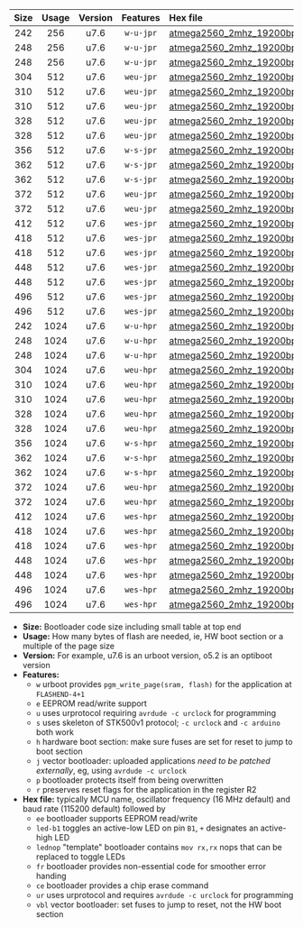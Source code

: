 |Size|Usage|Version|Features|Hex file|
|:-:|:-:|:-:|:-:|:--|
|242|256|u7.6|`w-u-jpr`|[atmega2560_2mhz_19200bps_ur_vbl.hex](https://raw.githubusercontent.com/stefanrueger/urboot/main/bootloaders/atmega2560/fcpu_2mhz/19200_bps/atmega2560_2mhz_19200bps_ur_vbl.hex)|
|248|256|u7.6|`w-u-jpr`|[atmega2560_2mhz_19200bps_led+b7_ur_vbl.hex](https://raw.githubusercontent.com/stefanrueger/urboot/main/bootloaders/atmega2560/fcpu_2mhz/19200_bps/atmega2560_2mhz_19200bps_led+b7_ur_vbl.hex)|
|248|256|u7.6|`w-u-jpr`|[atmega2560_2mhz_19200bps_lednop_ur_vbl.hex](https://raw.githubusercontent.com/stefanrueger/urboot/main/bootloaders/atmega2560/fcpu_2mhz/19200_bps/atmega2560_2mhz_19200bps_lednop_ur_vbl.hex)|
|304|512|u7.6|`weu-jpr`|[atmega2560_2mhz_19200bps_ee_ur_vbl.hex](https://raw.githubusercontent.com/stefanrueger/urboot/main/bootloaders/atmega2560/fcpu_2mhz/19200_bps/atmega2560_2mhz_19200bps_ee_ur_vbl.hex)|
|310|512|u7.6|`weu-jpr`|[atmega2560_2mhz_19200bps_ee_led+b7_ur_vbl.hex](https://raw.githubusercontent.com/stefanrueger/urboot/main/bootloaders/atmega2560/fcpu_2mhz/19200_bps/atmega2560_2mhz_19200bps_ee_led+b7_ur_vbl.hex)|
|310|512|u7.6|`weu-jpr`|[atmega2560_2mhz_19200bps_ee_lednop_ur_vbl.hex](https://raw.githubusercontent.com/stefanrueger/urboot/main/bootloaders/atmega2560/fcpu_2mhz/19200_bps/atmega2560_2mhz_19200bps_ee_lednop_ur_vbl.hex)|
|328|512|u7.6|`weu-jpr`|[atmega2560_2mhz_19200bps_ee_led+b7_fr_ur_vbl.hex](https://raw.githubusercontent.com/stefanrueger/urboot/main/bootloaders/atmega2560/fcpu_2mhz/19200_bps/atmega2560_2mhz_19200bps_ee_led+b7_fr_ur_vbl.hex)|
|328|512|u7.6|`weu-jpr`|[atmega2560_2mhz_19200bps_ee_lednop_fr_ur_vbl.hex](https://raw.githubusercontent.com/stefanrueger/urboot/main/bootloaders/atmega2560/fcpu_2mhz/19200_bps/atmega2560_2mhz_19200bps_ee_lednop_fr_ur_vbl.hex)|
|356|512|u7.6|`w-s-jpr`|[atmega2560_2mhz_19200bps_vbl.hex](https://raw.githubusercontent.com/stefanrueger/urboot/main/bootloaders/atmega2560/fcpu_2mhz/19200_bps/atmega2560_2mhz_19200bps_vbl.hex)|
|362|512|u7.6|`w-s-jpr`|[atmega2560_2mhz_19200bps_led+b7_vbl.hex](https://raw.githubusercontent.com/stefanrueger/urboot/main/bootloaders/atmega2560/fcpu_2mhz/19200_bps/atmega2560_2mhz_19200bps_led+b7_vbl.hex)|
|362|512|u7.6|`w-s-jpr`|[atmega2560_2mhz_19200bps_lednop_vbl.hex](https://raw.githubusercontent.com/stefanrueger/urboot/main/bootloaders/atmega2560/fcpu_2mhz/19200_bps/atmega2560_2mhz_19200bps_lednop_vbl.hex)|
|372|512|u7.6|`weu-jpr`|[atmega2560_2mhz_19200bps_ee_led+b7_fr_ce_ur_vbl.hex](https://raw.githubusercontent.com/stefanrueger/urboot/main/bootloaders/atmega2560/fcpu_2mhz/19200_bps/atmega2560_2mhz_19200bps_ee_led+b7_fr_ce_ur_vbl.hex)|
|372|512|u7.6|`weu-jpr`|[atmega2560_2mhz_19200bps_ee_lednop_fr_ce_ur_vbl.hex](https://raw.githubusercontent.com/stefanrueger/urboot/main/bootloaders/atmega2560/fcpu_2mhz/19200_bps/atmega2560_2mhz_19200bps_ee_lednop_fr_ce_ur_vbl.hex)|
|412|512|u7.6|`wes-jpr`|[atmega2560_2mhz_19200bps_ee_vbl.hex](https://raw.githubusercontent.com/stefanrueger/urboot/main/bootloaders/atmega2560/fcpu_2mhz/19200_bps/atmega2560_2mhz_19200bps_ee_vbl.hex)|
|418|512|u7.6|`wes-jpr`|[atmega2560_2mhz_19200bps_ee_led+b7_vbl.hex](https://raw.githubusercontent.com/stefanrueger/urboot/main/bootloaders/atmega2560/fcpu_2mhz/19200_bps/atmega2560_2mhz_19200bps_ee_led+b7_vbl.hex)|
|418|512|u7.6|`wes-jpr`|[atmega2560_2mhz_19200bps_ee_lednop_vbl.hex](https://raw.githubusercontent.com/stefanrueger/urboot/main/bootloaders/atmega2560/fcpu_2mhz/19200_bps/atmega2560_2mhz_19200bps_ee_lednop_vbl.hex)|
|448|512|u7.6|`wes-jpr`|[atmega2560_2mhz_19200bps_ee_led+b7_fr_vbl.hex](https://raw.githubusercontent.com/stefanrueger/urboot/main/bootloaders/atmega2560/fcpu_2mhz/19200_bps/atmega2560_2mhz_19200bps_ee_led+b7_fr_vbl.hex)|
|448|512|u7.6|`wes-jpr`|[atmega2560_2mhz_19200bps_ee_lednop_fr_vbl.hex](https://raw.githubusercontent.com/stefanrueger/urboot/main/bootloaders/atmega2560/fcpu_2mhz/19200_bps/atmega2560_2mhz_19200bps_ee_lednop_fr_vbl.hex)|
|496|512|u7.6|`wes-jpr`|[atmega2560_2mhz_19200bps_ee_led+b7_fr_ce_vbl.hex](https://raw.githubusercontent.com/stefanrueger/urboot/main/bootloaders/atmega2560/fcpu_2mhz/19200_bps/atmega2560_2mhz_19200bps_ee_led+b7_fr_ce_vbl.hex)|
|496|512|u7.6|`wes-jpr`|[atmega2560_2mhz_19200bps_ee_lednop_fr_ce_vbl.hex](https://raw.githubusercontent.com/stefanrueger/urboot/main/bootloaders/atmega2560/fcpu_2mhz/19200_bps/atmega2560_2mhz_19200bps_ee_lednop_fr_ce_vbl.hex)|
|242|1024|u7.6|`w-u-hpr`|[atmega2560_2mhz_19200bps_ur.hex](https://raw.githubusercontent.com/stefanrueger/urboot/main/bootloaders/atmega2560/fcpu_2mhz/19200_bps/atmega2560_2mhz_19200bps_ur.hex)|
|248|1024|u7.6|`w-u-hpr`|[atmega2560_2mhz_19200bps_led+b7_ur.hex](https://raw.githubusercontent.com/stefanrueger/urboot/main/bootloaders/atmega2560/fcpu_2mhz/19200_bps/atmega2560_2mhz_19200bps_led+b7_ur.hex)|
|248|1024|u7.6|`w-u-hpr`|[atmega2560_2mhz_19200bps_lednop_ur.hex](https://raw.githubusercontent.com/stefanrueger/urboot/main/bootloaders/atmega2560/fcpu_2mhz/19200_bps/atmega2560_2mhz_19200bps_lednop_ur.hex)|
|304|1024|u7.6|`weu-hpr`|[atmega2560_2mhz_19200bps_ee_ur.hex](https://raw.githubusercontent.com/stefanrueger/urboot/main/bootloaders/atmega2560/fcpu_2mhz/19200_bps/atmega2560_2mhz_19200bps_ee_ur.hex)|
|310|1024|u7.6|`weu-hpr`|[atmega2560_2mhz_19200bps_ee_led+b7_ur.hex](https://raw.githubusercontent.com/stefanrueger/urboot/main/bootloaders/atmega2560/fcpu_2mhz/19200_bps/atmega2560_2mhz_19200bps_ee_led+b7_ur.hex)|
|310|1024|u7.6|`weu-hpr`|[atmega2560_2mhz_19200bps_ee_lednop_ur.hex](https://raw.githubusercontent.com/stefanrueger/urboot/main/bootloaders/atmega2560/fcpu_2mhz/19200_bps/atmega2560_2mhz_19200bps_ee_lednop_ur.hex)|
|328|1024|u7.6|`weu-hpr`|[atmega2560_2mhz_19200bps_ee_led+b7_fr_ur.hex](https://raw.githubusercontent.com/stefanrueger/urboot/main/bootloaders/atmega2560/fcpu_2mhz/19200_bps/atmega2560_2mhz_19200bps_ee_led+b7_fr_ur.hex)|
|328|1024|u7.6|`weu-hpr`|[atmega2560_2mhz_19200bps_ee_lednop_fr_ur.hex](https://raw.githubusercontent.com/stefanrueger/urboot/main/bootloaders/atmega2560/fcpu_2mhz/19200_bps/atmega2560_2mhz_19200bps_ee_lednop_fr_ur.hex)|
|356|1024|u7.6|`w-s-hpr`|[atmega2560_2mhz_19200bps.hex](https://raw.githubusercontent.com/stefanrueger/urboot/main/bootloaders/atmega2560/fcpu_2mhz/19200_bps/atmega2560_2mhz_19200bps.hex)|
|362|1024|u7.6|`w-s-hpr`|[atmega2560_2mhz_19200bps_led+b7.hex](https://raw.githubusercontent.com/stefanrueger/urboot/main/bootloaders/atmega2560/fcpu_2mhz/19200_bps/atmega2560_2mhz_19200bps_led+b7.hex)|
|362|1024|u7.6|`w-s-hpr`|[atmega2560_2mhz_19200bps_lednop.hex](https://raw.githubusercontent.com/stefanrueger/urboot/main/bootloaders/atmega2560/fcpu_2mhz/19200_bps/atmega2560_2mhz_19200bps_lednop.hex)|
|372|1024|u7.6|`weu-hpr`|[atmega2560_2mhz_19200bps_ee_led+b7_fr_ce_ur.hex](https://raw.githubusercontent.com/stefanrueger/urboot/main/bootloaders/atmega2560/fcpu_2mhz/19200_bps/atmega2560_2mhz_19200bps_ee_led+b7_fr_ce_ur.hex)|
|372|1024|u7.6|`weu-hpr`|[atmega2560_2mhz_19200bps_ee_lednop_fr_ce_ur.hex](https://raw.githubusercontent.com/stefanrueger/urboot/main/bootloaders/atmega2560/fcpu_2mhz/19200_bps/atmega2560_2mhz_19200bps_ee_lednop_fr_ce_ur.hex)|
|412|1024|u7.6|`wes-hpr`|[atmega2560_2mhz_19200bps_ee.hex](https://raw.githubusercontent.com/stefanrueger/urboot/main/bootloaders/atmega2560/fcpu_2mhz/19200_bps/atmega2560_2mhz_19200bps_ee.hex)|
|418|1024|u7.6|`wes-hpr`|[atmega2560_2mhz_19200bps_ee_led+b7.hex](https://raw.githubusercontent.com/stefanrueger/urboot/main/bootloaders/atmega2560/fcpu_2mhz/19200_bps/atmega2560_2mhz_19200bps_ee_led+b7.hex)|
|418|1024|u7.6|`wes-hpr`|[atmega2560_2mhz_19200bps_ee_lednop.hex](https://raw.githubusercontent.com/stefanrueger/urboot/main/bootloaders/atmega2560/fcpu_2mhz/19200_bps/atmega2560_2mhz_19200bps_ee_lednop.hex)|
|448|1024|u7.6|`wes-hpr`|[atmega2560_2mhz_19200bps_ee_led+b7_fr.hex](https://raw.githubusercontent.com/stefanrueger/urboot/main/bootloaders/atmega2560/fcpu_2mhz/19200_bps/atmega2560_2mhz_19200bps_ee_led+b7_fr.hex)|
|448|1024|u7.6|`wes-hpr`|[atmega2560_2mhz_19200bps_ee_lednop_fr.hex](https://raw.githubusercontent.com/stefanrueger/urboot/main/bootloaders/atmega2560/fcpu_2mhz/19200_bps/atmega2560_2mhz_19200bps_ee_lednop_fr.hex)|
|496|1024|u7.6|`wes-hpr`|[atmega2560_2mhz_19200bps_ee_led+b7_fr_ce.hex](https://raw.githubusercontent.com/stefanrueger/urboot/main/bootloaders/atmega2560/fcpu_2mhz/19200_bps/atmega2560_2mhz_19200bps_ee_led+b7_fr_ce.hex)|
|496|1024|u7.6|`wes-hpr`|[atmega2560_2mhz_19200bps_ee_lednop_fr_ce.hex](https://raw.githubusercontent.com/stefanrueger/urboot/main/bootloaders/atmega2560/fcpu_2mhz/19200_bps/atmega2560_2mhz_19200bps_ee_lednop_fr_ce.hex)|

- **Size:** Bootloader code size including small table at top end
- **Usage:** How many bytes of flash are needed, ie, HW boot section or a multiple of the page size
- **Version:** For example, u7.6 is an urboot version, o5.2 is an optiboot version
- **Features:**
  + `w` urboot provides `pgm_write_page(sram, flash)` for the application at `FLASHEND-4+1`
  + `e` EEPROM read/write support
  + `u` uses urprotocol requiring `avrdude -c urclock` for programming
  + `s` uses skeleton of STK500v1 protocol; `-c urclock` and `-c arduino` both work
  + `h` hardware boot section: make sure fuses are set for reset to jump to boot section
  + `j` vector bootloader: uploaded applications *need to be patched externally*, eg, using `avrdude -c urclock`
  + `p` bootloader protects itself from being overwritten
  + `r` preserves reset flags for the application in the register R2
- **Hex file:** typically MCU name, oscillator frequency (16 MHz default) and baud rate (115200 default) followed by
  + `ee` bootloader supports EEPROM read/write
  + `led-b1` toggles an active-low LED on pin `B1`, `+` designates an active-high LED
  + `lednop` "template" bootloader contains `mov rx,rx` nops that can be replaced to toggle LEDs
  + `fr` bootloader provides non-essential code for smoother error handing
  + `ce` bootloader provides a chip erase command
  + `ur` uses urprotocol and requires `avrdude -c urclock` for programming
  + `vbl` vector bootloader: set fuses to jump to reset, not the HW boot section
